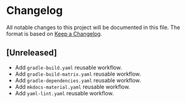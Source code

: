 # Changelog
All notable changes to this project will be documented in this file. The format is based on [Keep a Changelog](https://keepachangelog.com/en/1.1.0/).

## [Unreleased]
- Add `gradle-build.yaml` reusable workflow.
- Add `gradle-build-matrix.yaml` reusable workflow.
- Add `gradle-dependencies.yaml` reusable workflow.
- Add `mkdocs-material.yaml` reusable workflow.
- Add `yaml-lint.yaml` reusable workflow.


